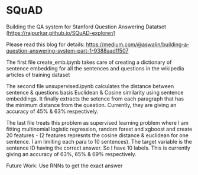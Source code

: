 # SQuAD
Building the QA system for Stanford Question Answering Datatset (https://rajpurkar.github.io/SQuAD-explorer/)

Please read this blog for details: https://medium.com/@aswalin/building-a-question-answering-system-part-1-9388aadff507

The first file create_emb.ipynb takes care of creating a dictionary of sentence embedding for all the sentences and questions in the wikipedia articles of training dataset

The second file unsupervised.ipynb calculates the distance between sentence & questions basis Euclidean & Cosine similarity using sentence embeddings. It finally extracts the setence from each paragraph that has the minimum distance from the question. Currently, they are giving an accuracy of 45% & 63% respectively.

The last file treats this problem as supervised learning problem where I am fitting multinomial logistic regression, random forest and xgboost and create 20 features - (2 features represnts the cosine distance & euclidean for one sentence. I am limiting each para to 10 sentences). The target variable is the sentence ID having the correct answer. So I have 10 labels. This is currently giving an accuracy of 63%, 65% & 69% respectively.

Future Work: Use RNNs to get the exact answer
